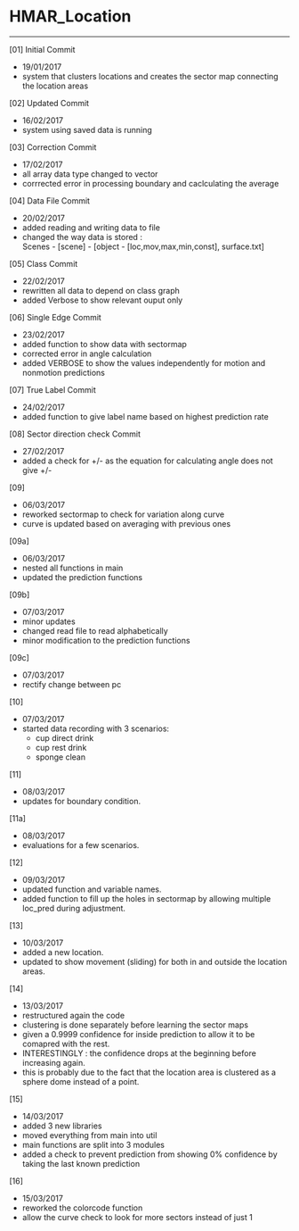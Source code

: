 # HMAR_Location
----

[01] Initial Commit
- 19/01/2017
- system that clusters locations and creates the sector map connecting the location areas

[02] Updated Commit
- 16/02/2017
- system using saved data is running

[03] Correction Commit
- 17/02/2017
- all array data type changed to vector
- corrrected error in processing boundary and caclculating the average

[04] Data File Commit
- 20/02/2017
- added reading and writing data to file
- changed the way data is stored :  
  Scenes - [scene] - [object - [loc,mov,max,min,const], surface.txt]

[05] Class Commit
- 22/02/2017
- rewritten all data to depend on class graph
- added Verbose to show relevant ouput only

[06] Single Edge Commit
- 23/02/2017
- added function to show data with sectormap
- corrected error in angle calculation
- added VERBOSE to show the values independently for motion and nonmotion predictions

[07] True Label Commit
- 24/02/2017
- added function to give label name based on highest prediction rate

[08] Sector direction check Commit
- 27/02/2017
- added a check for +/- as the equation for calculating angle does not give +/-

[09]
- 06/03/2017
- reworked sectormap to check for variation along curve
- curve is updated based on averaging with previous ones

[09a]
- 06/03/2017
- nested all functions in main
- updated the prediction functions

[09b]
- 07/03/2017
- minor updates
- changed read file to read alphabetically
- minor modification to the prediction functions

[09c]
- 07/03/2017
- rectify change between pc

[10]
- 07/03/2017
- started data recording with 3 scenarios:  
  * cup direct drink
  * cup rest drink
  * sponge clean

[11]
- 08/03/2017
- updates for boundary condition.

[11a]
- 08/03/2017
- evaluations for a few scenarios.

[12]
- 09/03/2017
- updated function and variable names.
- added function to fill up the holes in sectormap by allowing multiple loc_pred during adjustment.

[13]
- 10/03/2017
- added a new location.
- updated to show movement (sliding) for both in and outside the location areas.

[14]
- 13/03/2017
- restructured again the code
- clustering is done separately before learning the sector maps
- given a 0.9999 confidence for inside prediction to allow it to be comapred with the rest.
- INTERESTINGLY : the confidence drops at the beginning before increasing again.
- this is probably due to the fact that the location area is clustered as a sphere dome instead of a point.

[15]
- 14/03/2017
- added 3 new libraries
- moved everything from main into util
- main functions are split into 3 modules
- added a check to prevent prediction from showing 0% confidence by taking the last known prediction

[16]
- 15/03/2017
- reworked the colorcode function
- allow the curve check to look for more sectors instead of just 1
